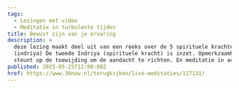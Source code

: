 ```yaml
---
tags:
  - Lezingen met video
  - Meditatie in turbulente tijden
title: Bewust zijn van je ervaring
description: >
  deze lezing maakt deel uit van een reeks over de 5 spirituele krachten.
  (indriya) De tweede Indriya (spirituele kracht) is inzet. Opmerkzaamheid die
  steunt op de toewijding om de aandacht te richten. En meditatie in actie...
published: 2025-05-25T12:00:00Z
href: https://www.30now.nl/terugkijken/live-meditaties/117131/
---
```

